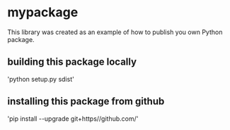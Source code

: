 # mypackage
This library was created as an example of how to publish you own Python package.

## building this package locally
'python setup.py sdist'

## installing this package from github
'pip install --upgrade git+https//github.com/'
